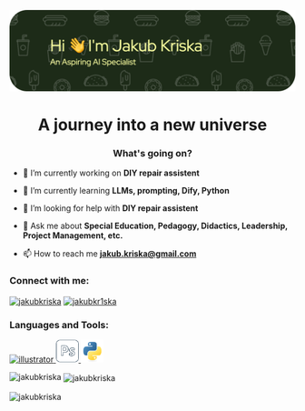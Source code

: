 ![Header](Images/header-image.png)

<h1 align="center">A journey into a new universe</h1>
<h3 align="center">What's going on?</h3>

- 🔭 I’m currently working on **DIY repair assistent**

- 🌱 I’m currently learning **LLMs, prompting, Dify, Python**

- 🤝 I’m looking for help with **DIY repair assistent**

- 💬 Ask me about **Special Education, Pedagogy, Didactics, Leadership, Project Management, etc.**

- 📫 How to reach me **jakub.kriska@gmail.com**

<h3 align="left">Connect with me:</h3>
<p align="left">
<a href="https://linkedin.com/in/jakubkriska" target="blank"><img align="center" src="https://raw.githubusercontent.com/rahuldkjain/github-profile-readme-generator/master/src/images/icons/Social/linked-in-alt.svg" alt="jakubkriska" height="30" width="40" /></a>
<a href="https://fb.com/jakubkr1ska" target="blank"><img align="center" src="https://raw.githubusercontent.com/rahuldkjain/github-profile-readme-generator/master/src/images/icons/Social/facebook.svg" alt="jakubkr1ska" height="30" width="40" /></a>
</p>

<h3 align="left">Languages and Tools:</h3>
<p align="left"> <a href="https://www.adobe.com/in/products/illustrator.html" target="_blank" rel="noreferrer"> <img src="https://www.vectorlogo.zone/logos/adobe_illustrator/adobe_illustrator-icon.svg" alt="illustrator" width="40" height="40"/> </a> <a href="https://www.photoshop.com/en" target="_blank" rel="noreferrer"> <img src="https://raw.githubusercontent.com/devicons/devicon/master/icons/photoshop/photoshop-line.svg" alt="photoshop" width="40" height="40"/> </a> <a href="https://www.python.org" target="_blank" rel="noreferrer"> <img src="https://raw.githubusercontent.com/devicons/devicon/master/icons/python/python-original.svg" alt="python" width="40" height="40"/> </a> </p>

<p><img align="left" src="https://github-readme-stats.vercel.app/api/top-langs?username=jakubkriska&show_icons=true&locale=en&layout=compact" alt="jakubkriska" /></p>

<p>&nbsp;<img align="center" src="https://github-readme-stats.vercel.app/api?username=jakubkriska&show_icons=true&locale=en" alt="jakubkriska" /></p>

<p><img align="center" src="https://github-readme-streak-stats.herokuapp.com/?user=jakubkriska&" alt="jakubkriska" /></p>

